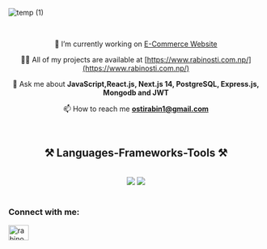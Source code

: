 ![temp (1)](https://github.com/Rabin-Osti/Rabin-Osti/assets/117830519/7df6670e-52b7-4a93-85f4-c07c94e47a7e)

<br/>

<div  align="center">
    
🔭 I’m currently working on [E-Commerce Website](https://github.com/Rabin-Osti/Nextjs14-Ecommerce-With-Zustand)

👨‍💻 All of my projects are available at [https://www.rabinosti.com.np/](https://www.rabinosti.com.np/)

💬 Ask me about **JavaScript,React.js, Next.js 14, PostgreSQL, Express.js, Mongodb and JWT**

📫 How to reach me **ostirabin1@gmail.com**
</div>
<br />

<h2 align="center">⚒️ Languages-Frameworks-Tools ⚒️</h2>
<br/>
<div align="center">
    <img src="https://skillicons.dev/icons?i=html,css,javascript,react,nextjs,mongodb,express,mysql,postgres,solidity" />
     <img src="https://skillicons.dev/icons?i=docker,redux,sass,nodejs,py,postman,git,github,styledcomponents,vscode,figma" />
</div>
<br />
<h3 align="left">Connect with me:</h3>
<p align="left">
<a href="https://linkedin.com/in/rabinosti" target="blank"><img align="center" src="https://raw.githubusercontent.com/rahuldkjain/github-profile-readme-generator/master/src/images/icons/Social/linked-in-alt.svg" alt="rabinosti" height="30" width="40" /></a>
</p>
<br/>
